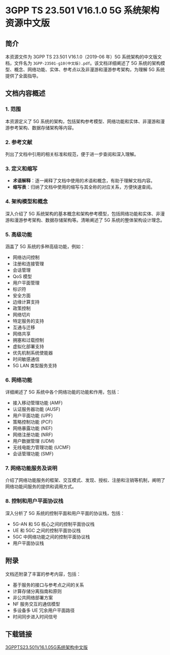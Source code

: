 # 3GPP TS 23.501 V16.1.0 5G 系统架构资源中文版

## 简介

本资源文件为 3GPP TS 23.501 V16.1.0（2019-06 年）5G 系统架构的中文版文档，文件名为 `3GPP-23501-g10(中文版).pdf`。该文档详细阐述了 5G 系统的架构模型、概念、网络功能、实体、参考点以及非漫游和漫游参考架构，为理解 5G 系统提供了全面指导。

## 文档内容概述

### 1. 范围

本资源定义了 5G 系统的架构，包括架构参考模型、网络功能和实体、非漫游和漫游参考架构、数据存储架构等内容。

### 2. 参考文献

列出了文档中引用的相关标准和规范，便于进一步查阅和深入理解。

### 3. 定义和缩写

- **术语解释**：逐一阐释了文档中使用的术语和概念，有助于理解文档内容。
- **缩写表**：归纳了文档中使用的缩写与其全称的对应关系，方便快速查阅。

### 4. 架构模型和概念

深入介绍了 5G 系统架构的基本概念和架构参考模型，包括网络功能和实体、非漫游和漫游参考架构、数据存储架构等。清晰阐述了 5G 系统的整体架构设计理念。

### 5. 高级功能

涵盖了 5G 系统的多种高级功能，例如：

- 网络访问控制
- 注册和连接管理
- 会话管理
- QoS 模型
- 用户平面管理
- 标识符
- 安全方面
- 边缘计算支持
- 政策控制
- 网络切片
- 特定服务的支持
- 互通与迁移
- 网络共享
- 拥塞和过载控制
- 虚拟化部署支持
- 优先机制系统使能器
- 时间敏感通信
- 5G LAN 类型服务支持

### 6. 网络功能

详细阐述了 5G 系统中各个网络功能的功能和作用，包括：

- 接入移动管理功能 (AMF)
- 认证服务器功能 (AUSF)
- 用户平面功能 (UPF)
- 策略控制功能 (PCF)
- 网络暴露功能 (NEF)
- 网络注册功能 (NRF)
- 用户数据管理 (UDM)
- 无线电能力管理功能 (UCMF)
- 会话管理功能 (SMF)

### 7. 网络功能服务及说明

介绍了网络功能服务的框架、交互模式、发现、授权、注册和注销等机制，阐明了网络功能间服务的提供和调用方式。

### 8. 控制和用户平面协议栈

深入分析了 5G 系统的控制平面和用户平面的协议栈，包括：

- 5G-AN 和 5G 核心之间的控制平面协议栈
- UE 和 5GC 之间的控制平面协议栈
- 5GC 中网络功能之间的控制平面协议栈
- 用户平面协议栈

## 附录

文档还附录了丰富的参考内容，包括：

- 基于服务的接口与参考点之间的关系
- 计算存储分离指南和原则
- 非公共网络部署方案
- NF 服务交互的通信模型
- 多设备多 UE 冗余用户平面路径
- 时间同步进入时间信号

## 下载链接

[3GPPTS23.501V16.1.05G系统架构中文版](https://pan.quark.cn/s/9da86b31fba8)